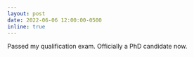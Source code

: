 ```yaml
---
layout: post
date: 2022-06-06 12:00:00-0500
inline: true
---
```


Passed my qualification exam. Officially a PhD candidate now.
